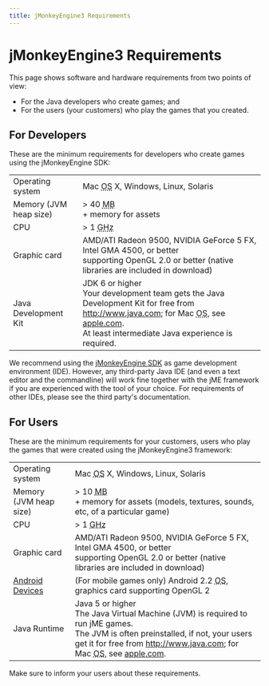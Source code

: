 ```yaml
---
title: jMonkeyEngine3 Requirements
---
```

<h1 class="sectionedit1" id="jmonkeyengine3_requirements">jMonkeyEngine3 Requirements</h1>
<div class="level1">

<p>
This page shows software and hardware requirements from two points of view:
</p>
<ul>
<li class="level1"><div class="li"> For the Java developers who create games; and</div>
</li>
<li class="level1"><div class="li"> For the users (your customers) who play the games that you created.</div>
</li>
</ul>

</div>
<!-- EDIT1 SECTION "jMonkeyEngine3 Requirements" [1-243] -->
<h2 class="sectionedit2" id="for_developers">For Developers</h2>
<div class="level2">

<p>
These are the minimum requirements for developers who create games using the jMonkeyEngine SDK:
</p>
<div class="table sectionedit3"><table class="inline">
	<tr class="row0">
		<td class="col0">Operating system</td><td class="col1">Mac <abbr title="Operating System">OS</abbr> X, Windows, Linux, Solaris </td>
	</tr>
	<tr class="row1">
		<td class="col0">Memory (JVM heap size)</td><td class="col1"> &gt; 40 <abbr title="Megabyte">MB</abbr> <br />
+ memory for assets </td>
	</tr>
	<tr class="row2">
		<td class="col0">CPU</td><td class="col1">&gt; 1 <abbr title="Gigahertz">GHz</abbr></td>
	</tr>
	<tr class="row3">
		<td class="col0">Graphic card</td><td class="col1">AMD/ATI Radeon 9500, NVIDIA GeForce 5 FX, Intel GMA 4500, or better <br />
supporting OpenGL 2.0 or better (native libraries are included in download)</td>
	</tr>
	<tr class="row4">
		<td class="col0">Java Development Kit</td><td class="col1">JDK 6 or higher <br />
Your development team gets the Java Development Kit for free from <a href="http://www.java.com" class="urlextern" title="http://www.java.com" rel="nofollow">http://www.java.com</a>; for Mac <abbr title="Operating System">OS</abbr>, see <a href="http://support.apple.com/kb/DL1421" class="urlextern" title="http://support.apple.com/kb/DL1421" rel="nofollow">apple.com</a>. <br />
At least intermediate Java experience is required. </td>
	</tr>
</table></div>
<!-- EDIT3 TABLE [368-905] -->
<p>
We recommend using the <a href="/sdk.html" class="wikilink1" title="sdk">jMonkeyEngine SDK</a> as game development environment (IDE). However, any third-party Java IDE (and even a text editor and the commandline) will work fine together with the jME framework if you are experienced with the tool of your choice. For requirements of other IDEs, please see the third party's documentation.
</p>

</div>
<!-- EDIT2 SECTION "For Developers" [244-1251] -->
<h2 class="sectionedit4" id="for_users">For Users</h2>
<div class="level2">

<p>
These are the minimum requirements for your customers, users who play the games that were created using the jMonkeyEngine3 framework:
</p>
<div class="table sectionedit5"><table class="inline">
	<tr class="row0">
		<td class="col0">Operating system</td><td class="col1">Mac <abbr title="Operating System">OS</abbr> X, Windows, Linux, Solaris </td>
	</tr>
	<tr class="row1">
		<td class="col0">Memory (JVM heap size)</td><td class="col1"> &gt; 10 <abbr title="Megabyte">MB</abbr> <br />
+ memory for assets (models, textures, sounds, etc, of a particular game) </td>
	</tr>
	<tr class="row2">
		<td class="col0">CPU</td><td class="col1">&gt; 1 <abbr title="Gigahertz">GHz</abbr></td>
	</tr>
	<tr class="row3">
		<td class="col0">Graphic card</td><td class="col1">AMD/ATI Radeon 9500, NVIDIA GeForce 5 FX, Intel GMA 4500, or better <br />
supporting OpenGL 2.0 or better (native libraries are included in download)</td>
	</tr>
	<tr class="row4">
		<td class="col0"><a href="http://jmonkeyengine.org/groups/android/forum/topic/does-my-phone-meet-the-requirements-necessary-to-run-jmonkeyengine-3/" class="urlextern" title="http://jmonkeyengine.org/groups/android/forum/topic/does-my-phone-meet-the-requirements-necessary-to-run-jmonkeyengine-3/" rel="nofollow">Android Devices</a></td><td class="col1">(For mobile games only) Android 2.2 <abbr title="Operating System">OS</abbr>, graphics card supporting OpenGL 2</td>
	</tr>
	<tr class="row5">
		<td class="col0">Java Runtime</td><td class="col1">Java 5 or higher <br />
The Java Virtual Machine (JVM) is required to run jME games. <br />
The JVM is often preinstalled, if not, your users get it for free from <a href="http://www.java.com" class="urlextern" title="http://www.java.com" rel="nofollow">http://www.java.com</a>; for Mac <abbr title="Operating System">OS</abbr>, see <a href="http://support.apple.com/kb/DL1421" class="urlextern" title="http://support.apple.com/kb/DL1421" rel="nofollow">apple.com</a>. </td>
	</tr>
</table></div>
<!-- EDIT5 TABLE [1410-2227] -->
<p>
Make sure to inform your users about these requirements.
</p>

</div>
<!-- EDIT4 SECTION "For Users" [1252-] -->
